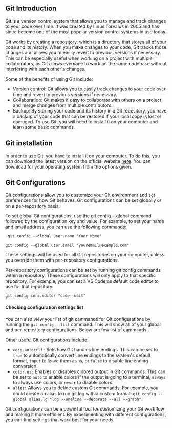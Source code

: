 ## Git Introduction

Git is a version control system that allows you to manage and track changes to your code over time. It was created by Linus Torvalds in 2005 and has since become one of the most popular version control systems in use today.

Git works by creating a repository, which is a directory that stores all of your code and its history. When you make changes to your code, Git tracks those changes and allows you to easily revert to previous versions if necessary. This can be especially useful when working on a project with multiple collaborators, as Git allows everyone to work on the same codebase without interfering with each other's changes.

Some of the benefits of using Git include:

- Version control: Git allows you to easily track changes to your code over time and revert to previous versions if necessary.
- Collaboration: Git makes it easy to collaborate with others on a project and merge changes from multiple contributors.
- Backup: By storing your code and its history in a Git repository, you have a backup of your code that can be restored if your local copy is lost or damaged.
To use Git, you will need to install it on your computer and learn some basic commands.


## Git installation

In order to use Git, you have to install it on your computer. To do this, you can download the latest version on the official website [here](https://git-scm.com/downloads). You can download for your operating system from the options given.

## Git Configurations

Git configurations allow you to customize your Git environment and set preferences for how Git behaves. Git configurations can be set globally or on a per-repository basis.

To set global Git configurations, use the git config --global command followed by the configuration key and value. For example, to set your name and email address, you can use the following commands:

`` git config --global user.name "Your Name"``

``git config --global user.email "youremail@example.com" ``

These settings will be used for all Git repositories on your computer, unless you override them with per-repository configurations.

Per-repository configurations can be set by running git config commands within a repository. These configurations will only apply to that specific repository. For example, you can set a VS Code as default code editor to use for that repository:

`git config core.editor "code--wait"`

#### Checking configuration settings list

You can also view your list of git cammands for Git configurations by running the `git config --list` command. This will show all of your global and per-repository configurations. Below are few list of cammands..

Other useful Git configurations include:

- `core.autocrlf:` Sets how Git handles line endings. This can be set to `true` to automatically convert line endings to the system's default format, `input` to leave them as-is, or `false` to disable line ending conversion.
- `color.ui:` Enables or disables colored output in Git commands. This can be set to `auto` to enable colors if the output is going to a terminal, `always` to always use colors, or `never` to disable colors.
- `alias:` Allows you to define custom Git commands. For example, you could create an alias to run git log with a custom format: `git config --global alias.lg "log --oneline --decorate --all --graph"`.


Git configurations can be a powerful tool for customizing your Git workflow and making it more efficient. By experimenting with different configurations, you can find settings that work best for your needs.


